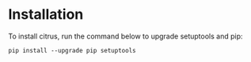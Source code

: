 # Installation 

To install citrus, run the command below to upgrade setuptools and pip:
```
pip install --upgrade pip setuptools
```

